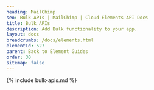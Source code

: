 ```yaml
---
heading: MailChimp
seo: Bulk APIs | MailChimp | Cloud Elements API Docs
title: Bulk APIs
description: Add Bulk functionality to your app.
layout: docs
breadcrumbs: /docs/elements.html
elementId: 527
parent: Back to Element Guides
order: 30
sitemap: false
---
```


{% include bulk-apis.md %}
